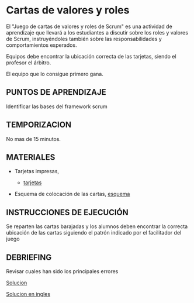 # Cartas de valores y roles

El "Juego de cartas de valores y roles de Scrum" es una actividad de aprendizaje que llevará a los estudiantes a discutir sobre los roles y valores de Scrum, instruyéndoles también sobre las responsabilidades y comportamientos esperados.


 Equipos
debe encontrar la ubicación correcta de las tarjetas, siendo el profesor el árbitro.

El equipo que
lo consigue primero gana.


## PUNTOS DE APRENDIZAJE

Identificar las bases del framework scrum

## TEMPORIZACION

No mas de 15 minutos.

## MATERIALES

- Tarjetas impresas,
  - [tarjetas](https://github.com/imaguila/ScrumValuesAndRolesCardGame.git)

- Esquema de colocación de las cartas, [esquema](estruc.jpg)

## INSTRUCCIONES DE EJECUCIÓN

Se reparten las cartas barajadas y los alumnos deben encontrar la correcta ubicación de las cartas siguiendo el patrón indicado por el facilitador del juego


## DEBRIEFING

Revisar cuales han sido los principales errores

[Solucion](sol.jpg)

[Solucion en ingles](soleng.jpg)
